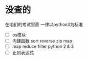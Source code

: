 # 没查的
在咱们的考试里面 一律以python3为标准


- [ ] os模块
- [ ] 内建函数 sort reverse zip map
- [ ] map reduce filter python 2 & 3
- [ ] 正则表达式